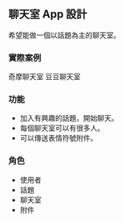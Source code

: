 ## 聊天室 App 設計

希望能做一個以話題為主的聊天室。

### 實際案例

奇摩聊天室
豆豆聊天室

### 功能

* 加入有興趣的話題，開始聊天。
* 每個聊天室可以有很多人。
* 可以傳送表情符號附件。

### 角色

* 使用者
* 話題
* 聊天室
* 附件

